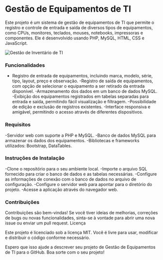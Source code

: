 # Gestão de Equipamentos de TI

Este projeto é um sistema de gestão de equipamentos de TI que permite o registro e controle de entrada e saída de diversos tipos de equipamentos, como CPUs, monitores, teclados, mouses, notebooks, impressoras e componentes. Ele é desenvolvido usando PHP, MySQL, HTML, CSS e JavaScript.

![Gestão de Inventário de TI](https://github.com/LeviLucena/Gestao-de-Inventario-de-TI/assets/34045910/07bc0c5a-a4b7-4e61-9ef1-7f6d9601f5d0)

### Funcionalidades

- Registro de entrada de equipamentos, incluindo marca, modelo, série, tipo, layout, preço e observação.
-Registro de saída de equipamentos, com opção de selecionar o equipamento a ser retirado da entrada disponível.
-Armazenamento dos dados em um banco de dados MySQL.
-Exibição dos equipamentos registrados em tabelas separadas para entrada e saída, permitindo fácil visualização e filtragem.
-Possibilidade de edição e exclusão de registros existentes.
-Interface responsiva e amigável, permitindo o acesso através de diferentes dispositivos.

### Requisitos

-Servidor web com suporte a PHP e MySQL.
-Banco de dados MySQL para armazenar os dados dos equipamentos.
-Bibliotecas e frameworks utilizados: Bootstrap, DataTables.

### Instruções de Instalação

-Clone o repositório para o seu ambiente local.
-Importe o arquivo SQL fornecido para criar o banco de dados e as tabelas necessárias.
-Configure as informações de conexão com o banco de dados no arquivo de configuração.
-Configure o servidor web para apontar para o diretório do projeto.
-Acesse a aplicação através do navegador web.

### Contribuições

Contribuições são bem-vindas! Se você tiver ideias de melhorias, correções de bugs ou novas funcionalidades, sinta-se à vontade para abrir uma nova issue ou enviar um pull request.
Licença

Este projeto é licenciado sob a licença MIT. Você é livre para usar, modificar e distribuir o código conforme necessário.

Espero que isso ajude a descrever seu projeto de Gestão de Equipamentos de TI para o GitHub. Boa sorte com o seu projeto!
